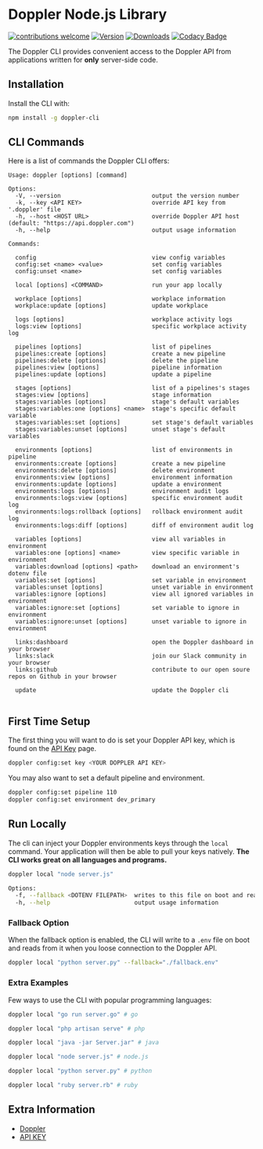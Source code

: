 # Doppler Node.js Library

[![contributions welcome](https://img.shields.io/badge/contributions-welcome-brightgreen.svg?style=flat)](https://github.com/DopplerHQ/cli)
[![Version](https://img.shields.io/npm/v/doppler-cli.svg)](https://www.npmjs.org/package/doppler-cli)
[![Downloads](https://img.shields.io/npm/dm/doppler-cli.svg)](https://www.npmjs.com/package/doppler-cli)
[![Codacy Badge](https://api.codacy.com/project/badge/Grade/fe58518fd26a49aaaf218a6d6838e5af)](https://www.codacy.com/app/Doppler/cli?utm_source=github.com&amp;utm_medium=referral&amp;utm_content=DopplerHQ/cli&amp;utm_campaign=Badge_Grade)

The Doppler CLI provides convenient access to the Doppler API from
applications written for **only** server-side code.

## Installation

Install the CLI with:

``` bash
npm install -g doppler-cli
```

## CLI Commands

Here is a list of commands the Doppler CLI offers:

``` text
Usage: doppler [options] [command]

Options:
  -V, --version                          output the version number
  -k, --key <API KEY>                    override API key from '.doppler' file
  -h, --host <HOST URL>                  override Doppler API host (default: "https://api.doppler.com")
  -h, --help                             output usage information

Commands:
  
  config                                 view config variables
  config:set <name> <value>              set config variables
  config:unset <name>                    set config variables
  
  local [options] <COMMAND>              run your app locally
  
  workplace [options]                    workplace information
  workplace:update [options]             update workplace
  
  logs [options]                         workplace activity logs
  logs:view [options]                    specific workplace activity log
  
  pipelines [options]                    list of pipelines
  pipelines:create [options]             create a new pipeline
  pipelines:delete [options]             delete the pipeline
  pipelines:view [options]               pipeline information
  pipelines:update [options]             update a pipeline
  
  stages [options]                       list of a pipelines's stages
  stages:view [options]                  stage information
  stages:variables [options]             stage's default variables
  stages:variables:one [options] <name>  stage's specific default variable
  stages:variables:set [options]         set stage's default variables
  stages:variables:unset [options]       unset stage's default variables
  
  environments [options]                 list of environments in pipeline
  environments:create [options]          create a new pipeline
  environments:delete [options]          delete environment
  environments:view [options]            environment information
  environments:update [options]          update a environment
  environments:logs [options]            environment audit logs
  environments:logs:view [options]       specific environment audit log
  environments:logs:rollback [options]   rollback environment audit log
  environments:logs:diff [options]       diff of environment audit log
  
  variables [options]                    view all variables in environment
  variables:one [options] <name>         view specific variable in environment
  variables:download [options] <path>    download an environment's dotenv file
  variables:set [options]                set variable in environment
  variables:unset [options]              unset variable in environment
  variables:ignore [options]             view all ignored variables in environment
  variables:ignore:set [options]         set variable to ignore in environment
  variables:ignore:unset [options]       unset variable to ignore in environment
  
  links:dashboard                        open the Doppler dashboard in your browser
  links:slack                            join our Slack community in your browser
  links:github                           contribute to our open soure repos on Github in your browser
  
  update                                 update the Doppler cli
  

```


## First Time Setup

The first thing you will want to do is set your Doppler API key, which is found on the [API Key](https://doppler.com/workplace/api_key) page.

``` bash
doppler config:set key <YOUR DOPPLER API KEY>
```

You may also want to set a default pipeline and environment.

``` bash
doppler config:set pipeline 110
doppler config:set environment dev_primary
```

## Run Locally

The cli can inject your Doppler environments keys through the `local` command. Your
application will then be able to pull your keys natively. **The CLI works great on all
languages and programs.**

``` bash
doppler local "node server.js"

Options:
  -f, --fallback <DOTENV FILEPATH>  writes to this file on boot and reads from it when you loose connection to the Doppler API.
  -h, --help                        output usage information
``` 

### Fallback Option
When the fallback option is enabled, the CLI will write to a `.env` file on boot and reads from it when you loose connection to the Doppler API.

``` bash
doppler local "python server.py" --fallback="./fallback.env"
```

### Extra Examples
Few ways to use the CLI with popular programming languages:

``` bash
doppler local "go run server.go" # go

doppler local "php artisan serve" # php

doppler local "java -jar Server.jar" # java

doppler local "node server.js" # node.js

doppler local "python server.py" # python

doppler local "ruby server.rb" # ruby
```

## Extra Information

- [Doppler](https://doppler.com)
- [API KEY](https://doppler.com/workplace/api_key)
